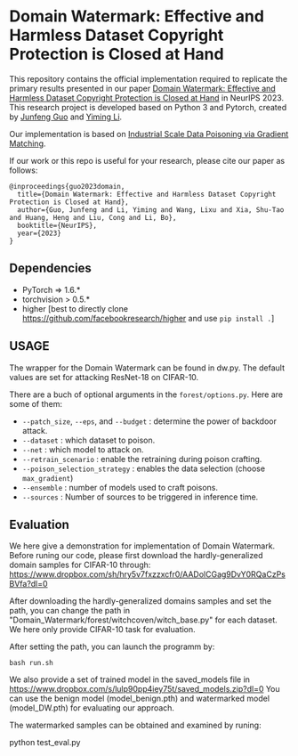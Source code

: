# Domain Watermark: Effective and Harmless Dataset Copyright Protection is Closed at Hand

This repository contains the official implementation required to replicate the primary results presented in our paper [Domain Watermark: Effective and Harmless Dataset Copyright Protection is Closed at Hand](https://www.researchgate.net/publication/374440504_Domain_Watermark_Effective_and_Harmless_Dataset_Copyright_Protection_is_Closed_at_Hand) in NeurIPS 2023. This research project is developed based on Python 3 and Pytorch, created by [Junfeng Guo](https://junfenggo.github.io/) and [Yiming Li](http://liyiming.tech/).

Our implementation is based on [Industrial Scale Data Poisoning via Gradient Matching](https://github.com/JonasGeiping/poisoning-gradient-matching).

If our work or this repo is useful for your research, please cite our paper as follows:

```
@inproceedings{guo2023domain,
  title={Domain Watermark: Effective and Harmless Dataset Copyright Protection is Closed at Hand},
  author={Guo, Junfeng and Li, Yiming and Wang, Lixu and Xia, Shu-Tao and Huang, Heng and Liu, Cong and Li, Bo},
  booktitle={NeurIPS},
  year={2023}
}
```


## Dependencies

- PyTorch => 1.6.*
- torchvision > 0.5.*
- higher [best to directly clone https://github.com/facebookresearch/higher and use ```pip install .```]





## USAGE

The wrapper for the Domain Watermark can be found in dw.py. The default values are set for attacking ResNet-18 on CIFAR-10.

There are a buch of optional arguments in the ```forest/options.py```. Here are some of them:

- ```--patch_size```, ```--eps```, and ```--budget``` : determine the power of backdoor attack.
- ```--dataset``` : which dataset to poison.
- ```--net``` : which model to attack on.
- ```--retrain_scenario``` : enable the retraining during poison crafting.
- ```--poison_selection_strategy``` : enables the data selection (choose ```max_gradient```)
- ```--ensemble``` : number of models used to craft poisons.
- ```--sources``` : Number of sources to be triggered in inference time.




## Evaluation

We here give a demonstration for implementation of Domain Watermark. Before runing our code, please first download the hardly-generalized domain samples for CIFAR-10 through:  https://www.dropbox.com/sh/hry5v7fxzzxcfr0/AADolCGag9DvY0RQaCzPsBVfa?dl=0   

After downloading the hardly-generalized domains samples and set the path, you can change the path in "Domain_Watermark/forest/witchcoven/witch_base.py" for each dataset. We here only provide CIFAR-10 task for evaluation. 

After setting the path, you can launch the programm by:

```
bash run.sh 
```

We also provide a set of trained model in the saved_models file in https://www.dropbox.com/s/lulp90pp4iey75t/saved_models.zip?dl=0  You can use the benign model (model_benign.pth) and watermarked model (model_DW.pth) for evaluating our approach. 


The watermarked samples can be obtained and examined by runing:

python test_eval.py
